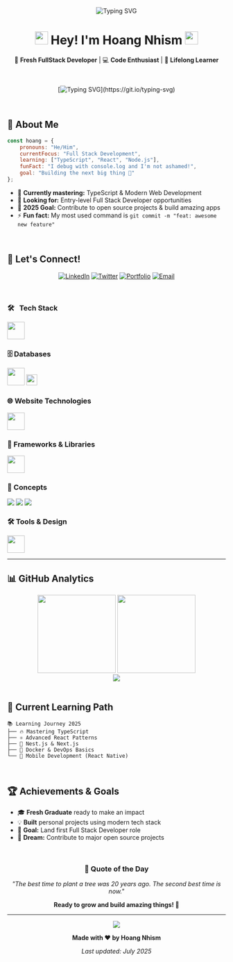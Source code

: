 <div align="center">
  <img src="https://github.com/user-attachments/assets/fd7d099b-0549-49e4-8522-4d6ab4b864ee" alt="Typing SVG" />
</div>

<h1 align="center">
  <img src="https://media.giphy.com/media/hvRJCLFzcasrR4ia7z/giphy.gif" width="30px"/> 
  Hey! I'm Hoang Nhism 
  <img src="https://media.giphy.com/media/hvRJCLFzcasrR4ia7z/giphy.gif" width="30px"/>
</h1>

<div align="center">
  
  🚀 **Fresh FullStack Developer** | 💻 **Code Enthusiast** | 🌱 **Lifelong Learner**
  
  <br/>
  
  [![Typing SVG](https://readme-typing-svg.herokuapp.com?font=Fira+Code&size=18&pause=1000&color=FF6B6B&center=true&vCenter=true&width=600&lines=Building+amazing+web+experiences;Learning+something+new+every+day;Turning+coffee+into+code+%E2%98%95;Ready+to+make+an+impact!)](https://git.io/typing-svg)
  
</div>

<br/>

## 🚀 About Me

```javascript
const hoang = {
    pronouns: "He/Him",
    currentFocus: "Full Stack Development",
    learning: ["TypeScript", "React", "Node.js"],
    funFact: "I debug with console.log and I'm not ashamed!",
    goal: "Building the next big thing 🌟"
};
```

- 🌱 **Currently mastering:** TypeScript & Modern Web Development
- 💼 **Looking for:** Entry-level Full Stack Developer opportunities
- 🎯 **2025 Goal:** Contribute to open source projects & build amazing apps
- ⚡ **Fun fact:** My most used command is `git commit -m "feat: awesome new feature"`

<br/>

## 🤝 Let's Connect!

<div align="center">
  
[![LinkedIn](https://img.shields.io/badge/LinkedIn-0077B5?style=for-the-badge&logo=linkedin&logoColor=white)](https://www.linkedin.com/in/navodya-pasqual-11ba801b1/)
[![Twitter](https://img.shields.io/badge/Twitter-1DA1F2?style=for-the-badge&logo=twitter&logoColor=white)](#)
[![Portfolio](https://img.shields.io/badge/Portfolio-FF5722?style=for-the-badge&logo=todoist&logoColor=white)](#)
[![Email](https://img.shields.io/badge/Email-D14836?style=for-the-badge&logo=gmail&logoColor=white)](#)

</div>

<br/>

### 🛠 &nbsp; Tech Stack

<p>
  <img src="https://skillicons.dev/icons?i=java,cs,nodejs,ts" height="40" />
</p>

### 🗄️ Databases

<p>
  <img src="https://skillicons.dev/icons?i=mysql,postgres,firebase,mongodb" height="40" />
  <img src="https://img.shields.io/badge/SQL%20Server-CC2927?style=for-the-badge&logo=microsoftsqlserver&logoColor=white" height="25" />
</p>

### 🌐 Website Technologies

<p>
  <img src="https://skillicons.dev/icons?i=html,css,js" height="40" />
</p>

### 🚀 Frameworks & Libraries

<p>
  <img src="https://skillicons.dev/icons?i=react,next,nestjs,spring" height="40" />
</p>

### 📘 Concepts

<p>
  <img src="https://img.shields.io/badge/OOP-blue?style=for-the-badge&logo=abstract&logoColor=white" />
  <img src="https://img.shields.io/badge/MVC-green?style=for-the-badge&logo=patternfly&logoColor=white" />
  <img src="https://img.shields.io/badge/API-FF6C37?style=for-the-badge&logo=apigee&logoColor=white" />
</p>

### 🛠 Tools & Design

<p>
  <img src="https://skillicons.dev/icons?i=figma,docker,postman,git" height="40" />
</p>

<hr>

## 📊 GitHub Analytics

<div align="center">
  <img height="180em" src="https://github-readme-stats.vercel.app/api?username=HoangNhism&theme=tokyonight&show_icons=true&hide_border=true&count_private=true" />
  <img height="180em" src="https://github-readme-stats.vercel.app/api/top-langs/?username=HoangNhism&theme=tokyonight&layout=compact&hide_border=true" />
</div>

<div align="center">
  <img src="https://github-readme-streak-stats.herokuapp.com/?user=HoangNhism&theme=tokyonight&hide_border=true" />
</div>


<br/>

## 🎯 Current Learning Path

```
📚 Learning Journey 2025
├── 🔥 Mastering TypeScript
├── ⚛️ Advanced React Patterns
├── 🚀 Nest.js & Next.js
├── 🐳 Docker & DevOps Basics
└── 📱 Mobile Development (React Native)
```

<br/>

## 🏆 Achievements & Goals

- 🎓 **Fresh Graduate** ready to make an impact
- 💡 **Built** personal projects using modern tech stack
- 🌟 **Goal:** Land first Full Stack Developer role
- 🚀 **Dream:** Contribute to major open source projects

<br/>

<div align="center">
  
### 💭 Quote of the Day
  
*"The best time to plant a tree was 20 years ago. The second best time is now."*
  
**Ready to grow and build amazing things! 🌱**

---

<img src="https://raw.githubusercontent.com/Trilokia/Trilokia/379277808c61ef204768a61bbc5d25bc7798ccf1/bottom_header.svg" />

**Made with ❤️ by Hoang Nhism**

*Last updated: July 2025*

</div>